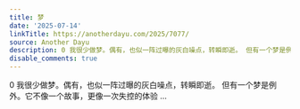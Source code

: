 ```yaml
---
title: 梦
date: '2025-07-14'
linkTitle: https://anotherdayu.com/2025/7077/
source: Another Dayu
description: 0 我很少做梦。偶有，也似一阵过曝的灰白噪点，转瞬即逝。 但有一个梦是例外。它不像一个故事，更像一次失控的体验 ...
disable_comments: true
---
```

0 我很少做梦。偶有，也似一阵过曝的灰白噪点，转瞬即逝。 但有一个梦是例外。它不像一个故事，更像一次失控的体验 ...